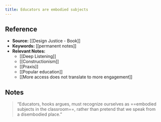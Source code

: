 ```yaml
---
title: Educators are embodied subjects
---
```

## Reference
- **Source:** [[Design Justice - Book]]
- **Keywords:** [[permanent notes]]
- **Relevant Notes:** 
	- [[Deep Listening]]
	- [[Constructionism]]
	- [[Praxis]]
	- [[Popular education]]
	- [[More access does not translate to more engagement]]
## Notes
> “Educators, hooks argues, must recognize ourselves as ==embodied subjects in the classroom==, rather than pretend that we speak from a disembodied place.”